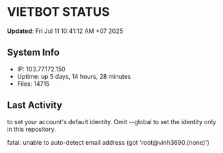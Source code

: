 # VIETBOT STATUS
**Updated**: Fri Jul 11 10:41:12 AM +07 2025

## System Info
- IP: 103.77.172.150
- Uptime: up 5 days, 14 hours, 28 minutes
- Files: 14715

## Last Activity

to set your account's default identity.
Omit --global to set the identity only in this repository.

fatal: unable to auto-detect email address (got 'root@vinh3690.(none)')
